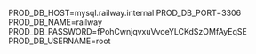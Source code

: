PROD_DB_HOST=mysql.railway.internal
PROD_DB_PORT=3306
PROD_DB_NAME=railway
PROD_DB_PASSWORD=fPohCwnjqvxuVvoeYLCKdSzOMfAyEqSE
PROD_DB_USERNAME=root